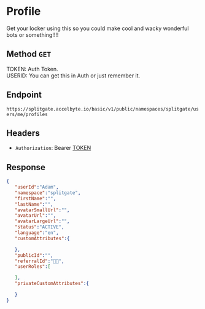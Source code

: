 # Profile

Get your locker using this so you could make cool and wacky wonderful bots or something!!!!

## Method `GET`

TOKEN: Auth Token.  
USERID: You can get this in Auth or just remember it.

## Endpoint

`https://splitgate.accelbyte.io/basic/v1/public/namespaces/splitgate/users/me/profiles`

## Headers

- `Authorization`: Bearer [TOKEN](../Auth/Auth%20Token.md)

## Response 

```json
{
   "userId":"Adam",
   "namespace":"splitgate",
   "firstName":"",
   "lastName":"",
   "avatarSmallUrl":"",
   "avatarUrl":"",
   "avatarLargeUrl":"",
   "status":"ACTIVE",
   "language":"en",
   "customAttributes":{

   },
   "publicId":"",
   "referralId":"🏳️‍⚧️",
   "userRoles":[

   ],
   "privateCustomAttributes":{

   }
}
```
